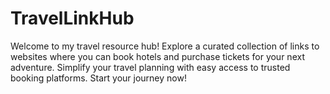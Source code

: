 # TravelLinkHub
Welcome to my travel resource hub! Explore a curated collection of links to websites where you can book hotels and purchase tickets for your next adventure. Simplify your travel planning with easy access to trusted booking platforms. Start your journey now!
